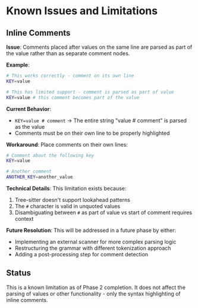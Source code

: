# Known Issues and Limitations

## Inline Comments

**Issue**: Comments placed after values on the same line are parsed as part of the value rather than as separate comment nodes.

**Example**:
```bash
# This works correctly - comment on its own line
KEY=value

# This has limited support - comment is parsed as part of value
KEY=value # this comment becomes part of the value
```

**Current Behavior**:
- `KEY=value # comment` → The entire string "value # comment" is parsed as the value
- Comments must be on their own line to be properly highlighted

**Workaround**:
Place comments on their own lines:
```bash
# Comment about the following key
KEY=value

# Another comment
ANOTHER_KEY=another_value
```

**Technical Details**:
This limitation exists because:
1. Tree-sitter doesn't support lookahead patterns
2. The `#` character is valid in unquoted values
3. Disambiguating between `#` as part of value vs start of comment requires context

**Future Resolution**:
This will be addressed in a future phase by either:
- Implementing an external scanner for more complex parsing logic
- Restructuring the grammar with different tokenization approach
- Adding a post-processing step for comment detection

## Status

This is a known limitation as of Phase 2 completion. It does not affect the parsing of values or other functionality - only the syntax highlighting of inline comments.